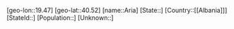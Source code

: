﻿---
location: [40.52,19.47]
mapzoom: [7,12] 
mapmarker: city 
type: City
tags:
- geo/City


SpocWebEntityId: 28867
isDeleted: false
confidential: public

---
[geo-lon::19.47]
[geo-lat::40.52]
[name::Aria]
[State::]
[Country::[[Albania]]]
[StateId::]
[Population::]
[Unknown::]

